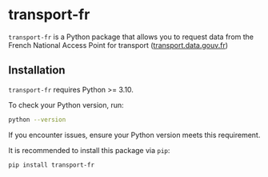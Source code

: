 # transport-fr

`transport-fr` is a Python package that allows you to request data from the French National Access Point for transport ([transport.data.gouv.fr](https://transport.data.gouv.fr/))

## Installation

`transport-fr` requires Python >= 3.10.

To check your Python version, run:
```bash
python --version
```
If you encounter issues, ensure your Python version meets this requirement.

It is recommended to install this package via `pip`:
```bash
pip install transport-fr
```
